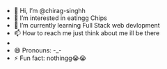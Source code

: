 - 👋 Hi, I’m @chirag-singhh
- 👀 I’m interested in eatingg Chips
- 🌱 I’m currently learning Full Stack web devlopment
- 📫 How to reach me just think about me ill be there
- 
- 😄 Pronouns: -_-
- ⚡ Fun fact: nothingg😭😭

<!---
chirag-singhh/chirag-singhh is a ✨ special ✨ repository because its `README.md` (this file) appears on your GitHub profile.
You can click the Preview link to take a look at your changes.
--->

